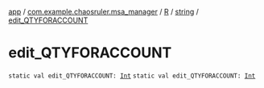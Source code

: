 [app](../../../index.md) / [com.example.chaosruler.msa_manager](../../index.md) / [R](../index.md) / [string](index.md) / [edit_QTYFORACCOUNT](.)

# edit_QTYFORACCOUNT

`static val edit_QTYFORACCOUNT: `[`Int`](https://kotlinlang.org/api/latest/jvm/stdlib/kotlin/-int/index.html)
`static val edit_QTYFORACCOUNT: `[`Int`](https://kotlinlang.org/api/latest/jvm/stdlib/kotlin/-int/index.html)